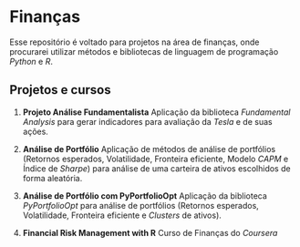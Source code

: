 # Finanças

Esse repositório é voltado para projetos na área de finanças, onde procurarei utilizar métodos e bibliotecas de linguagem de programação *Python* e *R*.

## Projetos e cursos

1) **Projeto Análise Fundamentalista**
Aplicação da biblioteca *Fundamental Analysis* para gerar indicadores para avaliação da *Tesla* e de suas ações.

2) **Análise de Portfólio**
Aplicação de métodos de análise de portfólios (Retornos esperados, Volatilidade, Fronteira eficiente, Modelo *CAPM* e Índice de *Sharpe*) para análise de uma carteira de ativos escolhidos de forma aleatória.

3) **Análise de Portfólio com  PyPortfolioOpt**
Aplicação da biblioteca *PyPortfolioOpt* para análise de portfólios (Retornos esperados, Volatilidade, Fronteira eficiente e *Clusters* de ativos).

4) **Financial Risk Management with R**
Curso de Finanças do *Coursera*


